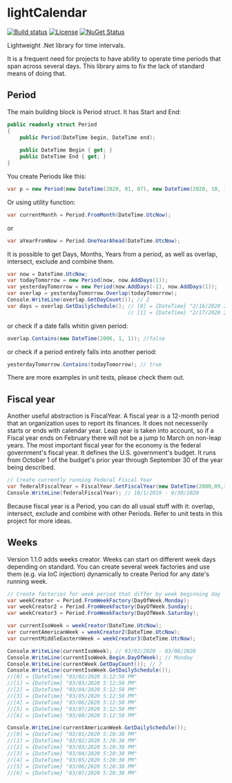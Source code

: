 # lightCalendar
[![Build status](https://ci.appveyor.com/api/projects/status/has18vp1j5lgdgqo?svg=true)](https://ci.appveyor.com/project/megasuperlexa/lightcalendar)
[![License](https://img.shields.io/badge/License-Apache%202.0-blue.svg)](https://opensource.org/licenses/Apache-2.0)
[![NuGet Status](http://img.shields.io/nuget/v/LightCalendar.svg?style=flat)](https://www.nuget.org/packages/LightCalendar/)

Lightweight .Net library for time intervals.

It is a frequent need for projects to have ability to operate time periods that span across several days. 
This library aims to fix the lack of standard means of doing that.
## Period
The main building block is Period struct. It has Start and End:
```cs
public readonly struct Period
{
    public Period(DateTime begin, DateTime end);
        
    public DateTime Begin { get; }
    public DateTime End { get; }
}
```
You create Periods like this:
```cs
var p = new Period(new DateTime(2020, 01, 07), new DateTime(2020, 10, 17));
```
Or using utility function:
```cs
var currentMonth = Period.FromMonth(DateTime.UtcNow);
```
or
```cs
var aYearFromNow = Period.OneYearAhead(DateTime.UtcNow);
```
It is possible to get Days, Months, Years from a period, as well as overlap, intersect, exclude and combine them.
```cs
var now = DateTime.UtcNow;
var todayTomorrow = new Period(now, now.AddDays(1));
var yesterdayTomorrow = new Period(now.AddDays(-1), now.AddDays(1));
var overlap = yesterdayTomorrow.Overlap(todayTomorrow);
Console.WriteLine(overlap.GetDayCount()); // 2
var days = overlap.GetDailySchedule(); // [0] = {DateTime} "2/16/2020 2:34:50 PM"
                                       // [1] = {DateTime} "2/17/2020 2:34:50 PM"
```
or check if a date falls whitin given period:
```cs
overlap.Contains(new DateTime(2006, 1, 1)); //false
```
or check if a period entirely falls into another period:
```cs
yesterdayTomorrow.Contains(todayTomorrow); // true
```
There are more examples in unit tests, please check them out.

## Fiscal year
Another useful abstraction is FiscalYear. A fiscal year is a 12-month period that an organization uses to report its finances. 
It does not necesserily starts or ends with calendar year. Leap year is taken into account, so if a Fiscal year ends on February there will not be a jump to March on non-leap years.
The most important fiscal year for the economy is the federal government's fiscal year. It defines the U.S. government's budget. It runs from October 1 of the budget's prior year through September 30 of the year being described. 
```cs
// Create currently running Federal Fiscal Year
var federalFiscalYear = FiscalYear.GetFiscalYear(new DateTime(2000,09,30), DateTime.UtcNow);
Console.WriteLine(federalFiscalYear); // 10/1/2019 - 9/30/2020
```
Because fiscal year is a Period, you can do all usual stuff with it: overlap, intersect, exclude and combine with other Periods.
Refer to unit tests in this project for more ideas.

## Weeks
Version 1.1.0 adds weeks creator. Weeks can start on different week days depending on standard. You can create several week factories and use them (e.g. via IoC injection) dynamically to create Period for any date's running week.
```cs
// Create factories for week period that differ by week beginning day
var weekCreator = Period.FromWeekFactory(DayOfWeek.Monday);
var weekCreator2 = Period.FromWeekFactory(DayOfWeek.Sunday);
var weekCreator3 = Period.FromWeekFactory(DayOfWeek.Saturday);

var currentIsoWeek = weekCreator(DateTime.UtcNow);
var currentAmericanWeek = weekCreator2(DateTime.UtcNow);
var currentMiddleEasternWeek = weekCreator3(DateTime.UtcNow);

Console.WriteLine(currentIsoWeek); // 03/02/2020 - 03/08/2020
Console.WriteLine(currentIsoWeek.Begin.DayOfWeek); // Monday
Console.WriteLine(currentWeek.GetDayCount()); // 7
Console.WriteLine(currentIsoWeek.GetDailySchedule());
//[0] = {DateTime} "03/02/2020 5:12:50 PM"
//[1] = {DateTime} "03/03/2020 5:12:50 PM"
//[2] = {DateTime} "03/04/2020 5:12:50 PM"
//[3] = {DateTime} "03/05/2020 5:12:50 PM"
//[4] = {DateTime} "03/06/2020 5:12:50 PM"
//[5] = {DateTime} "03/07/2020 5:12:50 PM"
//[6] = {DateTime} "03/08/2020 5:12:50 PM"

Console.WriteLine(currentAmericanWeek.GetDailySchedule());
//[0] = {DateTime} "03/01/2020 5:20:38 PM"
//[1] = {DateTime} "03/02/2020 5:20:38 PM"
//[2] = {DateTime} "03/03/2020 5:20:38 PM"
//[3] = {DateTime} "03/04/2020 5:20:38 PM"
//[4] = {DateTime} "03/05/2020 5:20:38 PM"
//[5] = {DateTime} "03/06/2020 5:20:38 PM"
//[6] = {DateTime} "03/07/2020 5:20:38 PM"

```



